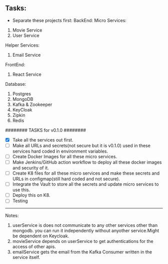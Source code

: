 ## Tasks:

- Separate these projects first:
BackEnd:
Micro Services:
1. Movie Service
2. User Service

Helper Services:
1. Email Service

FrontEnd:
1. React Service

Database:
1. Postgres
2. MongoDB
3. Kafka & Zookeeper
4. KeyCloak
5. Zipkin
6. Redis

######## TASKS for v0.1.0 ########
- [x] Take all the services out first.
- [ ] Make all URLs and secrets(not secure but it is v0.1.0) used in these services hard coded in environment variables.
- [ ] Create Docker Images for all these micro services.
- [ ] Make Jenkins/GitHub action workflow to deploy all these docker images and security of it.
- [ ] Create K8 files for all these micro services and make these secrets and URLs in configmap(still hard coded and not secure).
- [ ] Integrate the Vault to store all the secrets and update micro services to use this.
- [ ] Deploy this on K8.
- [ ] Testing

------
Notes:
1. userService is does not communicate to any other services other than mongodb. you can run it independently without anyother service.Might be dependent on Keycloak.
2. movieService depends on userService to get authentications for the access of other apis.
3. emailService gets the email from the Kafka Consumer written in the service itself.
